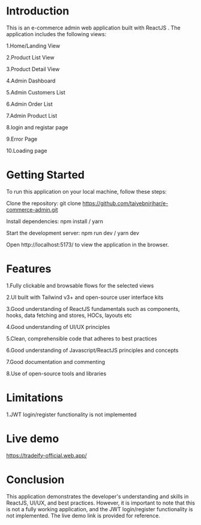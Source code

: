 # Introduction

This is an e-commerce admin web application built with ReactJS . The application includes the following views:

1.Home/Landing View

2.Product List View

3.Product Detail View

4.Admin Dashboard

5.Admin Customers List

6.Admin Order List

7.Admin Product List

8.login and registar page

9.Error Page

10.Loading page

# Getting Started

To run this application on your local machine, follow these steps:

Clone the repository: git clone https://github.com/taiyebnirjhar/e-commerce-admin.git

Install dependencies: npm install / yarn

Start the development server: npm run dev / yarn dev

Open http://localhost:5173/ to view the application in the browser.

# Features

1.Fully clickable and browsable flows for the selected views

2.UI built with Tailwind v3+ and open-source user interface kits

3.Good understanding of ReactJS fundamentals such as components, hooks, data fetching and stores, HOCs, layouts etc

4.Good understanding of UI/UX principles

5.Clean, comprehensible code that adheres to best practices

6.Good understanding of Javascript/ReactJS principles and concepts

7.Good documentation and commenting

8.Use of open-source tools and libraries

# Limitations

1.JWT login/register functionality is not implemented

# Live demo

https://tradeify-official.web.app/

# Conclusion

This application demonstrates the developer's understanding and skills in ReactJS, UI/UX, and best practices. However, it is important to note that this is not a fully working application, and the JWT login/register functionality is not implemented. The live demo link is provided for reference.
